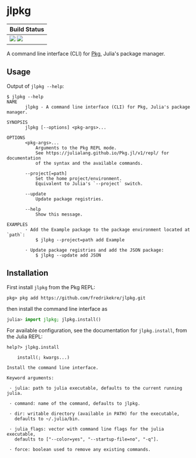 # jlpkg

| **Build Status**                                              |
|:------------------------------------------------------------- |
| [![][travis-img]][travis-url] [![][codecov-img]][codecov-url] |

A command line interface (CLI) for [Pkg][pkg-url], Julia's package manager.

## Usage

Output of `jlpkg --help`:
```
$ jlpkg --help
NAME
       jlpkg - A command line interface (CLI) for Pkg, Julia's package manager.

SYNOPSIS
       jlpkg [--options] <pkg-args>...

OPTIONS
       <pkg-args>...
           Arguments to the Pkg REPL mode.
           See https://julialang.github.io/Pkg.jl/v1/repl/ for documentation
           of the syntax and the available commands.

       --project[=path]
           Set the home project/environment.
           Equivalent to Julia's `--project` switch.

       --update
           Update package registries.

       --help
           Show this message.

EXAMPLES
       · Add the Example package to the package environment located at `path`:
           $ jlpkg --project=path add Example

       · Update package registries and add the JSON package:
           $ jlpkg --update add JSON
```

## Installation

First install `jlpkg` from the Pkg REPL:
```
pkg> pkg add https://github.com/fredrikekre/jlpkg.git
```
then install the command line interface as
```julia
julia> import jlpkg; jlpkg.install()
```
For available configuration, see the documentation for `jlpkg.install`,
from the Julia REPL:
```
help?> jlpkg.install

    install(; kwargs...)

Install the command line interface.

Keyword arguments:

 · julia: path to julia executable, defaults to the current running julia.

 · command: name of the command, defaults to jlpkg.

 · dir: writable directory (available in PATH) for the executable,
   defaults to ~/.julia/bin.

 · julia_flags: vector with command line flags for the julia executable,
   defaults to ["--color=yes", "--startup-file=no", "-q"].

 · force: boolean used to remove any existing commands.
```

[pkg-url]: https://github.com/JuliaLang/Pkg.jl

[travis-img]: https://travis-ci.com/fredrikekre/jlpkg.svg?branch=master
[travis-url]: https://travis-ci.com/fredrikekre/jlpkg

[codecov-img]: https://codecov.io/gh/fredrikekre/jlpkg/branch/master/graph/badge.svg
[codecov-url]: https://codecov.io/gh/fredrikekre/jlpkg
